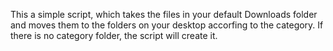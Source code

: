 This a simple script, which takes the files in your default Downloads folder and moves them to the folders on your desktop accorfing to the category. If there is no category folder, the script will create it.